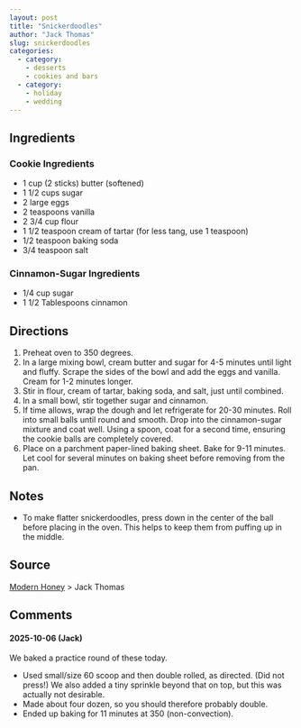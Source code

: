 ```yaml
---
layout: post
title: "Snickerdoodles"
author: "Jack Thomas"
slug: snickerdoodles
categories:
  - category:
    - desserts
    - cookies and bars
  - category:
    - holiday
    - wedding
---
```


## Ingredients

### Cookie Ingredients

- 1 cup (2 sticks) butter (softened)
- 1 1/2 cups sugar
- 2 large eggs
- 2 teaspoons vanilla
- 2 3/4 cup flour
- 1 1/2 teaspoon cream of tartar (for less tang, use 1 teaspoon)
- 1/2 teaspoon baking soda
- 3/4 teaspoon salt

### Cinnamon-Sugar Ingredients

- 1/4 cup sugar
- 1 1/2 Tablespoons cinnamon

## Directions

1. Preheat oven to 350 degrees.
2. In a large mixing bowl, cream butter and sugar for 4-5 minutes until light and fluffy. Scrape the sides of the bowl and add the eggs and vanilla. Cream for 1-2 minutes longer.
3. Stir in flour, cream of tartar, baking soda, and salt, just until combined.
4. In a small bowl, stir together sugar and cinnamon.
5. If time allows, wrap the dough and let refrigerate for 20-30 minutes. Roll into small balls until round and smooth. Drop into the cinnamon-sugar mixture and coat well. Using a spoon, coat for a second time, ensuring the cookie balls are completely covered.
6. Place on a parchment paper-lined baking sheet. Bake for 9-11 minutes. Let cool for several minutes on baking sheet before removing from the pan.

## Notes

- To make flatter snickerdoodles, press down in the center of the ball before placing in the oven. This helps to keep them from puffing up in the middle.

## Source

[Modern Honey](https://www.modernhoney.com/the-best-snickerdoodle-cookie-recipe/) > Jack Thomas

## Comments

#### 2025-10-06 (Jack)

We baked a practice round of these today.

- Used small/size 60 scoop and then double rolled, as directed. (Did not press!) We also added a tiny sprinkle beyond that on top, but this was actually not desirable.
- Made about four dozen, so you should therefore probably double.
- Ended up baking for 11 minutes at 350 (non-convection).
